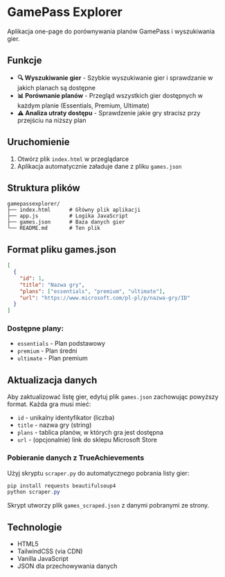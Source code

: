 # GamePass Explorer

Aplikacja one-page do porównywania planów GamePass i wyszukiwania gier.

## Funkcje

- **🔍 Wyszukiwanie gier** - Szybkie wyszukiwanie gier i sprawdzanie w jakich planach są dostępne
- **📊 Porównanie planów** - Przegląd wszystkich gier dostępnych w każdym planie (Essentials, Premium, Ultimate)
- **⚠️ Analiza utraty dostępu** - Sprawdzenie jakie gry stracisz przy przejściu na niższy plan

## Uruchomienie

1. Otwórz plik `index.html` w przeglądarce
2. Aplikacja automatycznie załaduje dane z pliku `games.json`

## Struktura plików

```
gamepassexplorer/
├── index.html      # Główny plik aplikacji
├── app.js          # Logika JavaScript
├── games.json      # Baza danych gier
└── README.md       # Ten plik
```

## Format pliku games.json

```json
[
  {
    "id": 1,
    "title": "Nazwa gry",
    "plans": ["essentials", "premium", "ultimate"],
    "url": "https://www.microsoft.com/pl-pl/p/nazwa-gry/ID"
  }
]
```

### Dostępne plany:
- `essentials` - Plan podstawowy
- `premium` - Plan średni
- `ultimate` - Plan premium

## Aktualizacja danych

Aby zaktualizować listę gier, edytuj plik `games.json` zachowując powyższy format. Każda gra musi mieć:
- `id` - unikalny identyfikator (liczba)
- `title` - nazwa gry (string)
- `plans` - tablica planów, w których gra jest dostępna
- `url` - (opcjonalnie) link do sklepu Microsoft Store

### Pobieranie danych z TrueAchievements

Użyj skryptu `scraper.py` do automatycznego pobrania listy gier:

```powershell
pip install requests beautifulsoup4
python scraper.py
```

Skrypt utworzy plik `games_scraped.json` z danymi pobranymi ze strony.

## Technologie

- HTML5
- TailwindCSS (via CDN)
- Vanilla JavaScript
- JSON dla przechowywania danych
